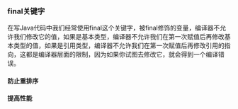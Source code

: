 ### final关键字

在写Java代码中我们经常使用final这个关键字，被final修饰的变量，编译器不允许我们修改它的值，如果是基本类型，编译器不允许我们在第一次赋值后再修改基本类型的值，如果是引用类型，编译器不允许我们在第一次赋值后再修改引用的指向，这都是编译器层面的限制，因为如果你试图去修改它，就会得到一个编译错误。

#### 防止重排序



#### 提高性能
